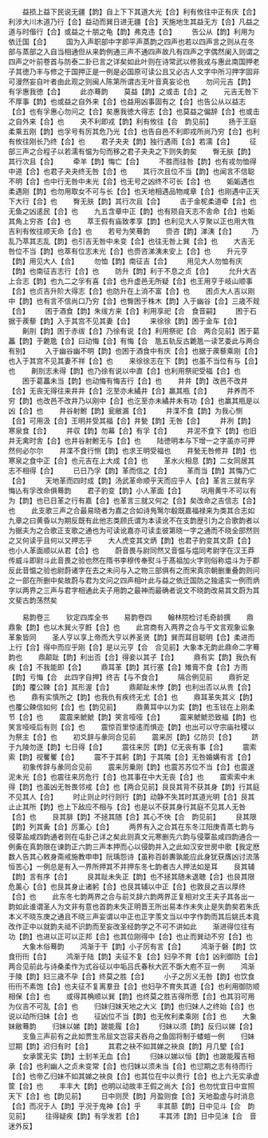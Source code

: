 <!-- { "loadSidebar": true } -->
　　益损上益下民说无疆【韵】自上下下其道大光【合】利有攸往中正有庆【合】利涉大川木道乃行【合】益动而巽日进无疆【合】天施地生其益无方【合】凡益之道与时偕行【合】或益之十朋之龟【韵】弗克违【合】
　　告公从【韵】利用为依迁国【合】
　　国为入声职部中字即平声蒸韵之四声也若以四声言之则从在冬部与蒸部之入自当相通但从来韵例通三声不通四声故凡有四声之字偶然阑入则谓之四声之叶前卷首与防泰二卦已言之详矣如此叶则在诗常武以修我戎与惠此南国押老子其徳乃丰与修之于国押正是一例是必国原可读公且又必古人文字中所习押字固非可漫然妄自叶者由此观之则闽人陈第所谓古无叶音真妄论也
　　勿问元吉【韵】有孚惠我徳【合】
　　此亦蓦韵
　　莫益【韵】之或击【合】之
　　元吉无咎下不厚事【韵】也或益之自外来【合】也益用凶事固有之【合】也告公从以益志【合】也有孚惠心勿问之【合】矣惠我徳大得志【合】也莫益之偏辞【合】也或击之自外来【合】也
　　夬不利即戎【韵】利有攸往【合　韵见前】
　　扬于王庭柔乘五刚【韵】也孚号有厉其危乃光【合】也告自邑不利即戎所尚乃穷【合】也利有攸往刚长乃终【合】也
　　君子夬夬【韵】独行遇雨【合】若濡【合】
　　征部三声之合程子以若濡有愠为句而移之君子夬夬之下则失韵矣
　　臀无肤【韵】其行次且【合】
　　牵羊【韵】悔亡【合】
　　不胜而往咎【韵】也有戎勿恤得中道【合】也君子夬夬终无咎【合】也
　　其行次且位不当【韵】也闻言不信聪不明【合】也中行无咎中未光【合】也无号之凶终不可长【合】也
　　姤姤遇也柔遇刚【韵】也勿用取女不可与长【合】也天地相遇品物咸章【合】也刚遇中正天下大行【合】也
　　臀无肤【韵】其行次且【合】
　　击于金柅柔道牵【合】也无鱼之凶逺民【合】也
　　九五含章中正【韵】也有陨自天志不舎命【合】也姤其角上穷吝【合】也
　　萃王假有庙致孝享【韵】也利见大人亨聚以正也用大牲吉利有攸往顺天命【合】也
　　若号为笑蓦韵
　　赍咨【韵】涕洟【合】
　　乃乱乃萃其志乱【韵】也引吉无咎中未变【合】也往无咎上巽【合】也
　　大吉无咎位不当【韵】也萃有位志未光【合】也赍咨涕洟未安上【合】也
　　升元亨【韵】用见大人【合】
　　勿恤【韵】南征吉【合】
　　用见大人勿恤有庆【韵】也南征吉志行【合】也
　　防升【韵】利于不息之贞【合】
　　允升大吉上合志【韵】也九二之孚有喜【合】也升虚邑无所疑【合】也王用亨于岐山顺事【合】也贞吉升阶大得志【合】也防升在上消不富【合】也
　　困贞大人吉以刚中【韵】也有言不信尚口乃穷【合】也臀困于株木【韵】入于幽谷【合】三歳不觌【合】
　　困于酒食【韵】朱绂方来【合】利用享祀【合　食音嗣】
　　困于石据于蒺藜【韵】入于其宫不见其妻【合】
　　来徐徐【韵】困于金车【合】
　　劓刖【韵】困于赤绂【合】乃徐有说【合】利用祭祀【合　两合见前】困于葛藟【韵】于臲卼【合】曰动悔【合】有悔【合　卼五轨反古臲卼一读艺委此与两合有别】
　　入于幽谷幽不明【韵】也困于酒食中有庆【合】也据于蒺藜乘刚【合】也入于其宫不见其妻不祥【合】也
　　来徐徐志在下【韵】也虽不当位有与【合】也
　　劓刖志未得【韵】也乃徐有说以中直【合】也利用祭祀受福【合】也
　　困于葛藟未当【韵】也动悔有悔吉行【合】也
　　井井【韵】改邑不改井【合】无丧无得往来井井【合】汔至亦未繘井【合】羸其瓶【合】
　　井养而不穷【韵】也改邑不改井乃以刚中【合】也汔至亦未繘井未有功【合】也羸其瓶是以凶【合】也
　　井谷射鲋【韵】瓮敝漏【合】
　　井渫不食【韵】为我心恻【合】可用汲【合】王明并受其福【合】井甃【韵】无咎【合】
　　井冽【韵】寒泉食【合】
　　井収【韵】勿幕【合】有孚【合】
　　井泥不食下【韵】也旧井无禽时舎【合】也井谷射鲋无与【合】也
　　陆徳明本与下增一之字虽亦可押然何必尔尔
　　井渫不食行恻【韵】也求王明受福也
　　井甃无咎修井【韵】也寒泉之食中正【合】也元吉在上大成【合】也
　　革水火相息【韵】二女同居其志不相得【合】
　　已日乃孚【韵】革而信之【合】
　　革而当【韵】其悔乃亡【合】
　　天地革而四时成【韵】汤武革命顺乎天而应乎人【合】革言三就有孚悔亾有孚改命俱蓦韵
　　君子豹变【韵】小人革面【合】
　　巩用黄牛不可以有为【韵】也已日革之行有嘉【合】也革言三就又何之【合】矣改命之吉信志【合】也
　　此支歌三声之合最易晓者为嘉之合如诗鳬鹥尔殽既嘉福禄来为类其合志如九章之曰黄昏以为期反既有此他志类顾氏谓为本读讹不在支韵歴引为之合歌韵者以为据夫为之合歌正支歌之通也为可读讹嘉亦可读圭彼第晓一字之通而不晓全部然则之又何读乎且何以又押志乎
　　大人虎变其文炳【韵】也君子豹变其文蔚【合】也小人革面顺以从君【合】也
　　蔚音畏与尉同然又音愠与煴同考尉字在汉王莽传威斗即尉斗此音畏之验也然在隋书李穆传奉熨斗于髙祖加火字则俗称煴斗为于郡反此音愠之验也尉蔚诸字在去之未问与入之物三部俱有之而宋真宗朝删重叠韵则问之一部在所删中矣故蔚与君为文问之四声相叶此与益之依迁国防之独逺实一例而炳字以两界之三声与君字相通此夫子用韵之最神而最确者说文不晓韵改易其文蔚为其文斐古韵荡然矣




　　易韵卷三
　　钦定四库全书
　　易韵卷四
　　翰林院检讨毛奇龄撰
　　鼎鼎象【韵】也以木巽火亨餁【合】也
　　此宫商有入两界之合与干文言观象讼象革象皆同
　　圣人亨以享上帝而大亨以养圣贤【韵】巽而耳目聪明【合】柔进而上行【合】得中而应乎刚【合】是以元亨【合　合见前】大象本无韵此鼎命二字蓦韵也
　　鼎颠趾【韵】利出否【合】得妾以其子【合】
　　鼎有实【韵】我仇有疾【合】不我能即【合】
　　鼎耳革【韵】其行塞【合】雉膏不食【合】方雨【韵】亏悔【合　此四字自押】终吉【与不食合】
　　隔合例见前
　　鼎折足【韵】覆公餗【合】其形渥【合】
　　鼎颠趾未悖【韵】也利出否以从贵【合】也
　　鼎有实慎所之【韵】也我仇有疾终无尤【合】也
　　鼎耳革失其义【韵】也覆公餗信如何【合】也【韵见前】
　　鼎黄耳中以为实【韵】也玉铉在上刚柔节【合】也
　　震震来虩虩【韵】笑言哑哑【合】
　　震来虩虩恐致福【韵】也笑言哑哑后有则【合】也
　　震惊百里惊逺而惧迩【韵】也出可以守宗庙社稷以为祭主【合】也
　　初爻辞与彖同合见前
　　震来厉【韵】亿防贝【合】
　　跻于九陵勿逐【韵】七日得【合】
　　震往来厉【韵】亿无丧有事【合】
　　震索索【韵】视矍矍【合】
　　震不于其躬【韵】于其隣【合】无咎婚媾有言【合】
　　初象传辞与彖同合见前
　　震来厉乗刚【韵】也震苏苏位不当【合】也震遂泥未光【合】也震往来厉危行【合】也其事在中大无丧【合】也
　　震索索中未得【韵】也虽凶无咎畏邻戒【合】也【两合见前】艮艮其背不获其身【韵】行其庭不见其人【合】
　　时止则止时行则行【韵】动静不失其时其道光明【合】艮其止止其所【韵】也上下敌应不相与【合】也是以不获其身行其庭不见其人无咎【合】也
　　艮其腓【韵】不拯其随【合】其心不快【合　韵见前】
　　艮其限【韵】列其夤【合】厉薰心【合】
　　两界有入之合其在东冬江阳庚青蒸七韵与侵覃盐咸四韵通者则在屯卦己详之矣此则真文元寒删先六韵与侵覃盐咸四韵通合一例夤在真韵限在谏韵正六韵三声本押而心以侵韵并入之此如汉安世房中歌【我定厯数人告其心敕身斋戒施教申申】阮瑀怨诗【虽称百龄夀孰能应此身犹获膺凶讨流落恒苦心】一例总是有入一界所押其不并押东冬七韵者古人押法如是耳
　　艮其辅【韵】言有序【合】
　　艮其趾未失正【韵】也不拯其随未退聴【合】也艮其限危薰心【合】也艮其身止诸躬【合】也艮其辅以中正【合】也敦艮之吉以厚终【合】也
　　此东冬七韵两界之合与前爻辞六韵两界正复相对文王夫子其各出一韵如此谁谓圣人为文非有意也首韵未失正明晋王所出易本作未失止是失韵矣若朱氏本义不晓东庚之通且不晓三声妄谓以中正也正字羡文当以中字作韵而其后姚氏本竟改作正中以就韵夫祗不识韵而至妄改圣经韵学之不可不讲如此
　　渐进得位往有功【韵】也进以正可以正邦【合】也其位刚得中【合】也止而巽动不穷【合】也
　　大象木俗蓦韵
　　鸿渐于干【韵】小子厉有言【合】
　　鸿渐于磐【韵】饮食衎衎【合】
　　鸿渐于陆【韵】夫征不复【合】妇孕不育【合】凶利御防【合】两合见前此与诗桑柔作为式谷征以中垢吕氏春秋大匠不斲大庖不豆一例
　　鸿渐于陵【韵】妇三歳不孕【合】终莫之胜【合】
　　小子之厉义无咎【韵】也饮食衎衎不素饱【合】也夫征不复离羣丑【合】也妇孕不育失其道【合】也利用御防顺相保【合】也
　　或得其桷顺以巽【韵】也终莫之胜吉得所愿【合】也其羽可用为仪吉不可乱【合】也
　　归妹归妹天地之大义【韵】也归妹人之终始【合】也说以动所归妹【合】也
　　征凶位不当【韵】也无攸利柔乘刚【合】也
　　大象妹敝蓦韵
　　归妹以娣【韵】跛能履【合】
　　归妹以须【韵】反归以娣【合】
　　支鱼三声前有之此如贾生吊屈文岂容夫吞舟之鱼固将制于蝼螘一例
　　归妹愆期【韵】迟归有时【合】
　　其君之袂不如其娣之袂良【韵】月几朢【合】
　　女承筐无实【韵】士刲羊无血【合】
　　归妹以娣以恒【韵】也跛能履吉相承【合】也利幽人之贞未变常【合】也归妹以须未当【合】也愆期之志有待而行【合】也帝乙归妹不如其娣之袂良【合】也其位在中以贵行【合】也上六无实承虚筐【合】也
　　丰丰大【韵】也明以动故丰王假之尚大【合】也勿忧宜日中宜照天下【合】也【韵见前】
　　日中则昃【韵】月盈则食【合】天地盈虚与时消息【合】而况于人【韵】乎况于鬼神【合】乎
　　丰其蔀【韵】日中见斗【合　韵见前】
　　往得疑疾【韵】有孚发若【合】
　　丰其沛【韵】日中见沬【合　音迷外反】
